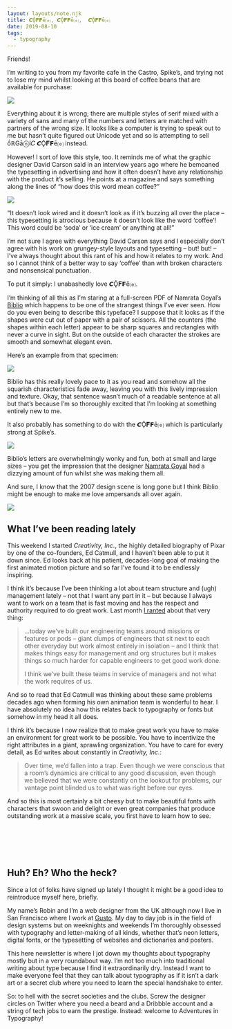 ```yaml
---
layout: layouts/note.njk
title: 𝘾Ǭ𝐅𝗙ē⒠, 𝘾Ǭ𝐅𝗙ē⒠,  𝘾Ǭ𝐅𝗙ē⒠
date: 2019-08-10
tags:
  - typography
---
```


Friends!

I’m writing to you from my favorite cafe in the Castro, Spike’s, and trying not to lose my mind whilst looking at this board of coffee beans that are available for purchase:

![](https://buttondown.s3.us-west-2.amazonaws.com/images/4efbd9af-f5b5-455b-be4d-2522200eed5f.png)

Everything about it is wrong; there are multiple styles of serif mixed with a variety of sans and many of the numbers and letters are matched with partners of the wrong size. It looks like a computer is trying to speak out to me but hasn’t quite figured out Unicode yet and so is attempting to sell ồℝGǡⓝI𝐶 𝘾Ǭ𝐅𝗙ē⒠ instead.

However! I sort of love this style, too. It reminds me of what the graphic designer David Carson said in an interview years ago where he bemoaned the typesetting in advertising and how it often doesn’t have any relationship with the product it’s selling. He points at a magazine and says something along the lines of “how does this word mean coffee?”

![](https://buttondown.s3.us-west-2.amazonaws.com/images/072556c9-d734-4882-9b24-b585901dad38.jpg)

“It doesn’t look wired and it doesn’t look as if it’s buzzing all over the place – this typesetting is atrocious because it doesn’t look like the word ‘coffee’! This word could be ‘soda’ or ‘ice cream’ or anything at all!”

I’m not sure I agree with everything David Carson says and I especially don’t agree with his work on grungey-style layouts and typesetting – but! but! – I’ve always thought about this rant of his and how it relates to my work. And so I cannot think of a better way to say ‘coffee’ than with broken characters and nonsensical punctuation.

To put it simply: I unabashedly love 𝘾Ǭ𝐅𝗙ē⒠.

I’m thinking of all this as I’m staring at a full-screen PDF of Namrata Goyal’s [Biblio](https://www.futurefonts.xyz/namrata-goyal/biblio) which happens to be one of the strangest things I’ve ever seen. How do you even being to describe this typeface? I suppose that it looks as if the shapes were cut out of paper with a pair of scissors. All the counters (the shapes within each letter) appear to be sharp squares and rectangles with never a curve in sight. But on the outside of each character the strokes are smooth and somewhat elegant even.

Here’s an example from that specimen:

![](https://buttondown.s3.us-west-2.amazonaws.com/images/107ba676-73b1-433e-a4a9-aff3137e3e62.png)

Biblio has this really lovely pace to it as you read and somehow all the squarish characteristics fade away, leaving you with this lively impression and texture. Okay, that sentence wasn’t much of a readable sentence at all but that’s because I’m so thoroughly excited that I’m looking at something entirely new to me.

It also probably has something to do with the 𝘾Ǭ𝐅𝗙ē⒠ which is particularly strong at Spike’s.

![](https://buttondown.s3.us-west-2.amazonaws.com/images/02517ccc-91b8-4e88-a016-913aad529d98.png)

Biblio’s letters are overwhelmingly wonky and fun, both at small and large sizes – you get the impression that the designer [Namrata Goyal](https://twitter.com/n__goyal) had a dizzying amount of fun whilst she was making them all.

And sure, I know that the 2007 design scene is long gone but I think Biblio might be enough to make me love ampersands all over again.

![](https://buttondown.s3.us-west-2.amazonaws.com/images/b9ec461e-aef8-4038-ab91-0821bf40a6fb.png)

## What I’ve been reading lately

This weekend I started _Creativity, Inc._, the highly detailed biography of Pixar by one of the co-founders, Ed Catmull, and I haven’t been able to put it down since. Ed looks back at his patient, decades-long goal of making the first animated motion picture and so far I’ve found it to be endlessly inspiring.

I think it’s because I’ve been thinking a lot about team structure and (ugh) management lately – not that I want any part in it – but because I always want to work on a team that is fast moving and has the respect and authority required to do great work. Last month [I ranted](https://www.robinrendle.com/notes/partners-in-crime) about that very thing:

> ...today we’ve built our engineering teams around missions or features or pods – giant clumps of engineers that sit next to each other everyday but work almost entirely in isolation – and I think that makes things easy for management and org structures but it makes things so much harder for capable engineers to get good work done.
>
> I think we’ve built these teams in service of managers and not what the work requires of us.

And so to read that Ed Catmull was thinking about these same problems decades ago when forming his own animation team is wonderful to hear. I have absolutely no idea how this relates back to typography or fonts but somehow in my head it all does.

I think it’s because I now realize that to make great work you have to make an environment for great work to be possible. You have to incentivize the right attributes in a giant, sprawling organization. You have to care for every detail, as Ed writes about constantly in _Creativity, Inc._:

> Over time, we’d fallen into a trap. Even though we were conscious that a room’s dynamics are critical to any good discussion, even though we believed that we were constantly on the lookout for problems, our vantage point blinded us to what was right before our eyes.

And so this is most certainly a bit cheesy but to make beautiful fonts with characters that swoon and delight or even great companies that produce outstanding work at a massive scale, you first have to learn how to see.

<br />
<br />
<br />
<br />

## Huh? Eh? Who the heck?

Since a lot of folks have signed up lately I thought it might be a good idea to reintroduce myself here, briefly.

My name’s Robin and I’m a web designer from the UK although now I live in San Francisco where I work at [Gusto](http://gusto.com). My day to day job is in the field of design systems but on weeknights and weekends I’m thoroughly obsessed with typography and letter-making of all kinds, whether that’s neon letters, digital fonts, or the typesetting of websites and dictionaries and posters.

This here newsletter is where I jot down my thoughts about typography mostly but in a very roundabout way. I’m not too much into traditional writing about type because I find it extraordinarily dry. Instead I want to make everyone feel that they can talk about typography as if it isn’t a dark art or a secret club where you need to learn the special handshake to enter.

So: to hell with the secret societies and the clubs. Screw the designer circles on Twitter where you need a beard and a Dribbble account and a string of tech jobs to earn the prestige. Instead: welcome to Adventures in Typography!
